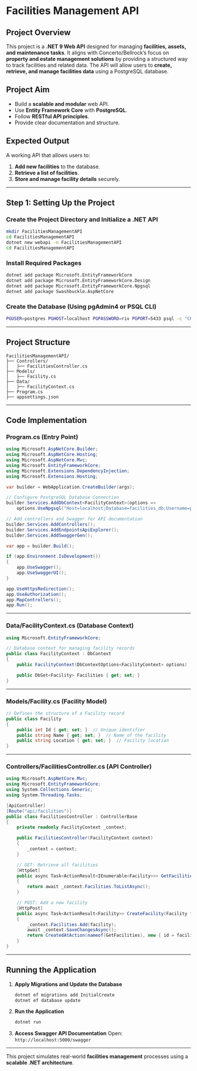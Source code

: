 # Facilities Management API

## Project Overview

This project is a **.NET 9 Web API** designed for managing **facilities, assets, and maintenance tasks**. It aligns with Concerto/Bellrock’s focus on **property and estate management solutions** by providing a structured way to track facilities and related data. The API will allow users to **create, retrieve, and manage facilities data** using a PostgreSQL database.

## Project Aim

- Build a **scalable and modular** web API.
- Use **Entity Framework Core** with **PostgreSQL**.
- Follow **RESTful API principles**.
- Provide clear documentation and structure.

## Expected Output

A working API that allows users to:

1. **Add new facilities** to the database.
2. **Retrieve a list of facilities**.
3. **Store and manage facility details** securely.

---

## **Step 1: Setting Up the Project**

### **Create the Project Directory and Initialize a .NET API**

```sh
mkdir FacilitiesManagementAPI
cd FacilitiesManagementAPI
dotnet new webapi -n FacilitiesManagementAPI
cd FacilitiesManagementAPI
```

### **Install Required Packages**

```sh
dotnet add package Microsoft.EntityFrameworkCore
dotnet add package Microsoft.EntityFrameworkCore.Design
dotnet add package Microsoft.EntityFrameworkCore.Npgsql
dotnet add package Swashbuckle.AspNetCore
```

### **Create the Database** (Using pgAdmin4 or PSQL CLI)

```sh
PGUSER=postgres PGHOST=localhost PGPASSWORD=riv PGPORT=5433 psql -c "CREATE DATABASE facilities_db;"
```

---

## **Project Structure**

```
FacilitiesManagementAPI/
├── Controllers/
│   ├── FacilitiesController.cs
├── Models/
│   ├── Facility.cs
├── Data/
│   ├── FacilityContext.cs
├── Program.cs
├── appsettings.json
```

---

## **Code Implementation**

### **Program.cs (Entry Point)**

```csharp
using Microsoft.AspNetCore.Builder;
using Microsoft.AspNetCore.Hosting;
using Microsoft.AspNetCore.Mvc;
using Microsoft.EntityFrameworkCore;
using Microsoft.Extensions.DependencyInjection;
using Microsoft.Extensions.Hosting;

var builder = WebApplication.CreateBuilder(args);

// Configure PostgreSQL Database Connection
builder.Services.AddDbContext<FacilityContext>(options =>
    options.UseNpgsql("Host=localhost;Database=facilities_db;Username=postgres;Password=riv;Port=5433"));

// Add controllers and Swagger for API documentation
builder.Services.AddControllers();
builder.Services.AddEndpointsApiExplorer();
builder.Services.AddSwaggerGen();

var app = builder.Build();

if (app.Environment.IsDevelopment())
{
    app.UseSwagger();
    app.UseSwaggerUI();
}

app.UseHttpsRedirection();
app.UseAuthorization();
app.MapControllers();
app.Run();
```

---

### **Data/FacilityContext.cs (Database Context)**

```csharp
using Microsoft.EntityFrameworkCore;

// Database context for managing facility records
public class FacilityContext : DbContext
{
    public FacilityContext(DbContextOptions<FacilityContext> options) : base(options) { }

    public DbSet<Facility> Facilities { get; set; }
}
```

---

### **Models/Facility.cs (Facility Model)**

```csharp
// Defines the structure of a Facility record
public class Facility
{
    public int Id { get; set; }  // Unique identifier
    public string Name { get; set; }  // Name of the facility
    public string Location { get; set; }  // Facility location
}
```

---

### **Controllers/FacilitiesController.cs (API Controller)**

```csharp
using Microsoft.AspNetCore.Mvc;
using Microsoft.EntityFrameworkCore;
using System.Collections.Generic;
using System.Threading.Tasks;

[ApiController]
[Route("api/facilities")]
public class FacilitiesController : ControllerBase
{
    private readonly FacilityContext _context;

    public FacilitiesController(FacilityContext context)
    {
        _context = context;
    }

    // GET: Retrieve all facilities
    [HttpGet]
    public async Task<ActionResult<IEnumerable<Facility>>> GetFacilities()
    {
        return await _context.Facilities.ToListAsync();
    }

    // POST: Add a new facility
    [HttpPost]
    public async Task<ActionResult<Facility>> CreateFacility(Facility facility)
    {
        _context.Facilities.Add(facility);
        await _context.SaveChangesAsync();
        return CreatedAtAction(nameof(GetFacilities), new { id = facility.Id }, facility);
    }
}
```

---

## **Running the Application**

1. **Apply Migrations and Update the Database**
   ```sh
   dotnet ef migrations add InitialCreate
   dotnet ef database update
   ```
2. **Run the Application**
   ```sh
   dotnet run
   ```
3. **Access Swagger API Documentation**
   Open: `http://localhost:5000/swagger`

---

This project simulates real-world **facilities management** processes using a **scalable .NET architecture**.
